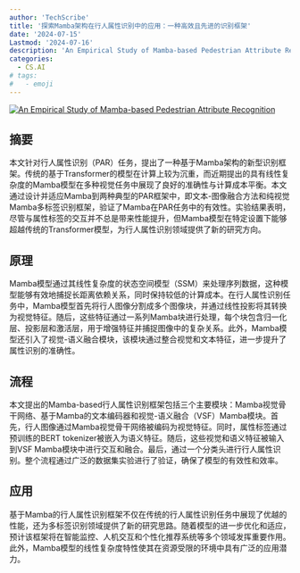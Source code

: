 ```yaml
---
author: 'TechScribe'
title: '探索Mamba架构在行人属性识别中的应用：一种高效且先进的识别框架'
date: '2024-07-15'
Lastmod: '2024-07-16'
description: 'An Empirical Study of Mamba-based Pedestrian Attribute Recognition'
categories:
  - CS.AI
# tags:
#   - emoji
---
```


[![An Empirical Study of Mamba-based Pedestrian Attribute Recognition](https://arxiv-research-1301205113.cos.ap-guangzhou.myqcloud.com/images/2407.10374v1.pdf_0.jpg)](https://arxiv.org/abs/2407.10374v1)

## 摘要

本文针对行人属性识别（PAR）任务，提出了一种基于Mamba架构的新型识别框架。传统的基于Transformer的模型在计算上较为沉重，而近期提出的具有线性复杂度的Mamba模型在多种视觉任务中展现了良好的准确性与计算成本平衡。本文通过设计并适应Mamba到两种典型的PAR框架中，即文本-图像融合方法和纯视觉Mamba多标签识别框架，验证了Mamba在PAR任务中的有效性。实验结果表明，尽管与属性标签的交互并不总是带来性能提升，但Mamba模型在特定设置下能够超越传统的Transformer模型，为行人属性识别领域提供了新的研究方向。<!--more-->

## 原理

Mamba模型通过其线性复杂度的状态空间模型（SSM）来处理序列数据，这种模型能够有效地捕捉长距离依赖关系，同时保持较低的计算成本。在行人属性识别任务中，Mamba模型首先将行人图像分割成多个图像块，并通过线性投影将其转换为视觉特征。随后，这些特征通过一系列Mamba块进行处理，每个块包含归一化层、投影层和激活层，用于增强特征并捕捉图像中的复杂关系。此外，Mamba模型还引入了视觉-语义融合模块，该模块通过整合视觉和文本特征，进一步提升了属性识别的准确性。

## 流程

本文提出的Mamba-based行人属性识别框架包括三个主要模块：Mamba视觉骨干网络、基于Mamba的文本编码器和视觉-语义融合（VSF）Mamba模块。首先，行人图像通过Mamba视觉骨干网络被编码为视觉特征。同时，属性标签通过预训练的BERT tokenizer被嵌入为语义特征。随后，这些视觉和语义特征被输入到VSF Mamba模块中进行交互和融合。最后，通过一个分类头进行行人属性识别。整个流程通过广泛的数据集实验进行了验证，确保了模型的有效性和效率。

## 应用

基于Mamba的行人属性识别框架不仅在传统的行人属性识别任务中展现了优越的性能，还为多标签识别领域提供了新的研究思路。随着模型的进一步优化和适应，预计该框架将在智能监控、人机交互和个性化推荐系统等多个领域发挥重要作用。此外，Mamba模型的线性复杂度特性使其在资源受限的环境中具有广泛的应用潜力。